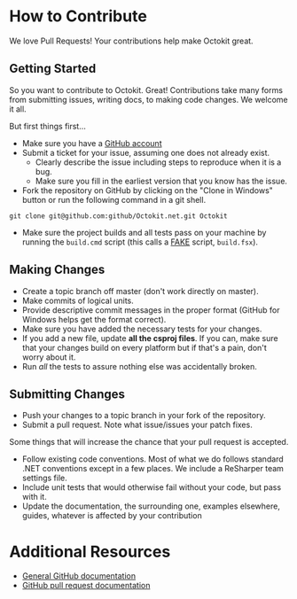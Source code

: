 # How to Contribute

We love Pull Requests! Your contributions help make Octokit great.

## Getting Started

So you want to contribute to Octokit. Great! Contributions take many forms from 
submitting issues, writing docs, to making code changes. We welcome it all.

But first things first...

* Make sure you have a [GitHub account](https://github.com/signup/free)
* Submit a ticket for your issue, assuming one does not already exist.
  * Clearly describe the issue including steps to reproduce when it is a bug.
  * Make sure you fill in the earliest version that you know has the issue.
* Fork the repository on GitHub by clicking on the "Clone in Windows" button or 
run the following command in a git shell.
```
git clone git@github.com:github/Octokit.net.git Octokit
```
* Make sure the project builds and all tests pass on your machine by running 
the `build.cmd` script (this calls a [FAKE](https://github.com/fsharp/fake) script, `build.fsx`).

## Making Changes

* Create a topic branch off master (don't work directly on master).
* Make commits of logical units.
* Provide descriptive commit messages in the proper format (GitHub for Windows 
  helps get the format correct).
* Make sure you have added the necessary tests for your changes.
* If you add a new file, update **all the csproj files**. If you can, make sure
  that your changes build on every platform but if that's a pain, don't worry
  about it.
* Run _all_ the tests to assure nothing else was accidentally broken.

## Submitting Changes

* Push your changes to a topic branch in your fork of the repository.
* Submit a pull request. Note what issue/issues your patch fixes.

Some things that will increase the chance that your pull request is accepted.

* Follow existing code conventions. Most of what we do follows standard .NET
  conventions except in a few places. We include a ReSharper team settings file.
* Include unit tests that would otherwise fail without your code, but pass with 
  it.
* Update the documentation, the surrounding one, examples elsewhere, guides, 
  whatever is affected by your contribution


# Additional Resources

* [General GitHub documentation](http://help.github.com/)
* [GitHub pull request documentation](http://help.github.com/send-pull-requests/)
